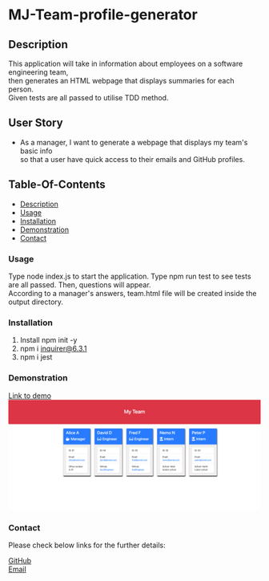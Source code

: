 # MJ-Team-profile-generator

## Description

This application will take in information about employees on a software engineering team,</br> 
then generates an HTML webpage that displays summaries for each person.</br>
Given tests are all passed to utilise TDD method.

## User Story

* As a manager, I want to generate a webpage that displays my team's basic info</br>
 so that a user have quick access to their emails and GitHub profiles.

## Table-Of-Contents
  * [Description](#description)
  * [Usage](#usage)
  * [Installation](#installation)
  * [Demonstration](#demonstration)
  * [Contact](#contact)

  ### Usage
  Type node index.js to start the application. Type npm run test to see tests are all passed.
  Then, questions will appear.</br> 
  According to a manager's answers, team.html file will be created inside the output directory.

  ### Installation
  1. Install npm init -y
  2. npm i inquirer@6.3.1
  3. npm i jest

  ### Demonstration
 [Link to demo](https://drive.google.com/file/d/19Sc7juF5HCdN2E_bzLfH6mA5DWGi_VYy/view)</br>
 ![Screenshot](./assets/screencapture-127-0-0-1-5500-MJ-Team-profile-generator-output-team-html-2024-01-22-18_29_39.png)

 ### Contact
 Please check below links for the further details:</br>

[GitHub](https://github.com/Salala1005/)</br>
<a href="mailto:jin.mijeong@gmail.com?">Email</a>